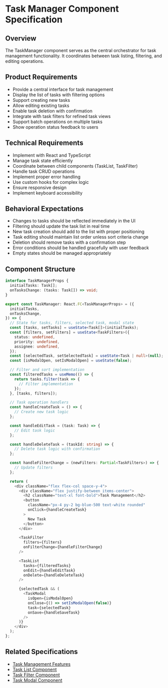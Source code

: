 # Task Manager Component Specification

## Overview
The TaskManager component serves as the central orchestrator for task management functionality. It coordinates between task listing, filtering, and editing operations.

## Product Requirements
- Provide a central interface for task management
- Display the list of tasks with filtering options
- Support creating new tasks
- Allow editing existing tasks
- Enable task deletion with confirmation
- Integrate with task filters for refined task views
- Support batch operations on multiple tasks
- Show operation status feedback to users

## Technical Requirements
- Implement with React and TypeScript
- Manage task state efficiently
- Coordinate between child components (TaskList, TaskFilter)
- Handle task CRUD operations
- Implement proper error handling
- Use custom hooks for complex logic
- Ensure responsive design
- Implement keyboard accessibility

## Behavioral Expectations
- Changes to tasks should be reflected immediately in the UI
- Filtering should update the task list in real time
- New task creation should add to the list with proper positioning
- Task editing should maintain list order unless sort criteria change
- Deletion should remove tasks with a confirmation step
- Error conditions should be handled gracefully with user feedback
- Empty states should be managed appropriately

## Component Structure
```typescript
interface TaskManagerProps {
  initialTasks: Task[];
  onTasksChange: (tasks: Task[]) => void;
}

export const TaskManager: React.FC<TaskManagerProps> = ({
  initialTasks,
  onTasksChange,
}) => {
  // State for tasks, filters, selected task, modal state
  const [tasks, setTasks] = useState<Task[]>(initialTasks);
  const [filters, setFilters] = useState<TaskFilters>({
    status: undefined,
    priority: undefined,
    assignee: undefined,
  });
  const [selectedTask, setSelectedTask] = useState<Task | null>(null);
  const [isModalOpen, setIsModalOpen] = useState(false);

  // Filter and sort implementation
  const filteredTasks = useMemo(() => {
    return tasks.filter(task => {
      // Filter implementation
    });
  }, [tasks, filters]);

  // Task operation handlers
  const handleCreateTask = () => {
    // Create new task logic
  };

  const handleEditTask = (task: Task) => {
    // Edit task logic
  };

  const handleDeleteTask = (taskId: string) => {
    // Delete task logic with confirmation
  };

  const handleFilterChange = (newFilters: Partial<TaskFilters>) => {
    // Update filters
  };

  return (
    <div className="flex flex-col space-y-4">
      <div className="flex justify-between items-center">
        <h2 className="text-xl font-bold">Task Management</h2>
        <button
          className="px-4 py-2 bg-blue-500 text-white rounded"
          onClick={handleCreateTask}
        >
          New Task
        </button>
      </div>

      <TaskFilter
        filters={filters}
        onFilterChange={handleFilterChange}
      />

      <TaskList
        tasks={filteredTasks}
        onEdit={handleEditTask}
        onDelete={handleDeleteTask}
      />

      {selectedTask && (
        <TaskModal
          isOpen={isModalOpen}
          onClose={() => setIsModalOpen(false)}
          task={selectedTask}
          onSave={handleSaveTask}
        />
      )}
    </div>
  );
};
```

## Related Specifications
- [Task Management Features](./task_management.package_specs.md)
- [Task List Component](./task_list.specs.md)
- [Task Filter Component](./task_filter.specs.md)
- [Task Modal Component](../../ui/features/task_modal/task_modal.specs.md)
